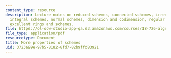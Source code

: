 ```yaml
---
content_type: resource
description: Lecture notes on reduced schemes, connected schemes, irreducible schemes,
  integral schemes, normal schemes, dimension and codimension, regular schemes, and
  excellent rings and schemes.
file: https://ol-ocw-studio-app-qa.s3.amazonaws.com/courses/18-726-algebraic-geometry-spring-2009/3723a99e97b581828fd782b9ffd83921_MIT18_726s09_lec11_more_schemes.pdf
file_type: application/pdf
resourcetype: Document
title: More properties of schemes
uid: 3723a99e-97b5-8182-8fd7-82b9ffd83921
---
```

